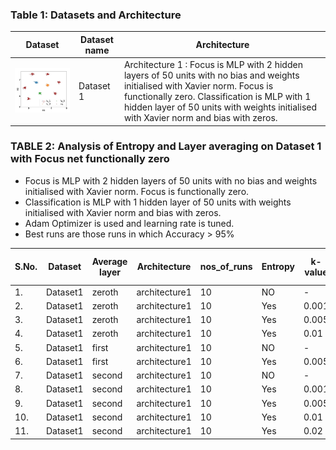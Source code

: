 ### Table 1: Datasets and Architecture
| Dataset | Dataset name | Architecture |
|---------|--------------|---------------|
|<img src= ./plots/dataset1.JPG width="300"> | Dataset 1 | Architecture 1 : Focus is MLP with 2 hidden layers of 50 units with no bias and weights initialised with Xavier norm. Focus is functionally zero. Classification is MLP with 1 hidden layer of 50 units with weights initialised with Xavier norm and bias with zeros. |

<!-- 
### TABLE 2:  Analysis of Entropy and Layer averaging 
- Adam Optimizer is used and learning rate is tuned.
- Best runs are those runs in which FTPT > 95%

|S.No.| Dataset | Average layer | Architecture | nos_of_runs | Entropy | k-value | LR | avg Acc | avg FTPT | best runs | avg best Acc | avg best FTPT | 
|-----|----|---------------|--------------|-------------|---------|--------|--------|----------|-----------|--------------|---------------|-------------|
| 1.  |Dataset1 | zeroth  | architecture1 | 20 | NO    | -     | 0.001 | 99.98 | 87.02 | 6  | 100   | 100   |
| 2.  |Dataset1 | zeroth  | architecture1 | 20 | Yes   | 0.001 | 0.001 | 99.99 | 89.68 | 9  | 100   | 100   |
| 3.  |Dataset1 | zeroth  | architecture1 | 20 | Yes   | 0.005 | 0.001 | 90.73 | 82.93 | 15 | 100   | 100   |
| 4.  |Dataset1 | first   | architecture1 | 20 | NO    | -     | 0.001 | 99.90 | 73.79 | 0  | -     | -     |
| 5.  |Dataset1 | first   | architecture1 | 20 | Yes   | 0.001 | 0.001 | 99.99 | 85.70 | 9  | 99.99 | 97.65 |
| 6.  |Dataset1 | first   | architecture1 | 20 | Yes   | 0.005 | 0.001 | 99.99 | 85.62 | 8  | 99.99 | 99.98 |
| 7.  |Dataset1 | second  | architecture1 | 20 | NO    | -     | 0.001 | 99.85 | 74.40 | 1  | 99.83 | 96.03 |
| 8.  |Dataset1 | second  | architecture1 | 20 | Yes   | 0.001 | 0.001 | 99.99 | 78.01 | 2  | 99.99 | 99.23 |
| 9.  |Dataset1 | second  | architecture1 | 20 | Yes   | 0.005 | 0.001 | 100   | 82.59 | 7  | 100   | 100   | -->


### TABLE 2:  Analysis of Entropy and Layer averaging on Dataset 1 with Focus net functionally zero
- Focus is MLP with 2 hidden layers of 50 units with no bias and weights initialised with Xavier norm. Focus is functionally zero.
- Classification is MLP with 1 hidden layer of 50 units with weights initialised with Xavier norm and bias with zeros.
- Adam Optimizer is used and learning rate is tuned.
- Best runs are those runs in which Accuracy > 95%

|S.No.| Dataset | Average layer | Architecture | nos_of_runs | Entropy | k-value | LR | avg Acc | avg FTPT | best runs | avg best Acc | avg best FTPT | 
|-----|----|---------------|--------------|-------------|---------|--------|--------|----------|-----------|--------------|---------------|-------------|
| 1.  |Dataset1 | zeroth  | architecture1 | 10 | NO    | -     | 0.001 | 98.89 | 78.34 | 10  | 98.89 | 78.34 |
| 2.  |Dataset1 | zeroth  | architecture1 | 10 | Yes   | 0.001 | 0.001 | 91.93 | 66.31 | 9  | 98.14  | 73.43   |
| 3.  |Dataset1 | zeroth  | architecture1 | 10 | Yes   | 0.005 | 0.001 | 92.48 | 65.95 | 9  | 98.75  | 73.03   |
| 4.  |Dataset1 | zeroth  | architecture1 | 10 | Yes   | 0.01  | 0.001 | 92.44 | 69.83 | 9  | 98.63  | 77.35   |
| 5.  |Dataset1 | first   | architecture1 | 10 | NO    | -     | 0.001 | 99.64 | 78.68 | 10  | 99.64 | 78.68 |
| 6.  |Dataset1 | first   | architecture1 | 10 | Yes   | 0.005 | 0.001 | 99.67 | 82.43 | 10  | 99.67 | 82.43 |
| 7.  |Dataset1 | second  | architecture1 | 10 | NO    | -     | 0.001 | 99.68 | 85.95 | 10  | 99.68 | 85.95 |
| 8.  |Dataset1 | second  | architecture1 | 10 | Yes   | 0.001 | 0.001 | 97.71 | 86.63 | 10  | 97.71 | 86.63 |
| 9.  |Dataset1 | second  | architecture1 | 10 | Yes   | 0.005 | 0.001 | 99.85  | 87.32 | 10  | 99.85  | 87.32 |
| 10.  |Dataset1 | second  | architecture1 | 10 | Yes   | 0.01  | 0.001 | 99.92  | 88.13 | 10  | 99.92  | 88.13 |
| 11.  |Dataset1 | second  | architecture1 | 10 | Yes   | 0.02  | 0.001 | 99.93  | 89.97 | 10  | 99.93  | 89.97 |



























